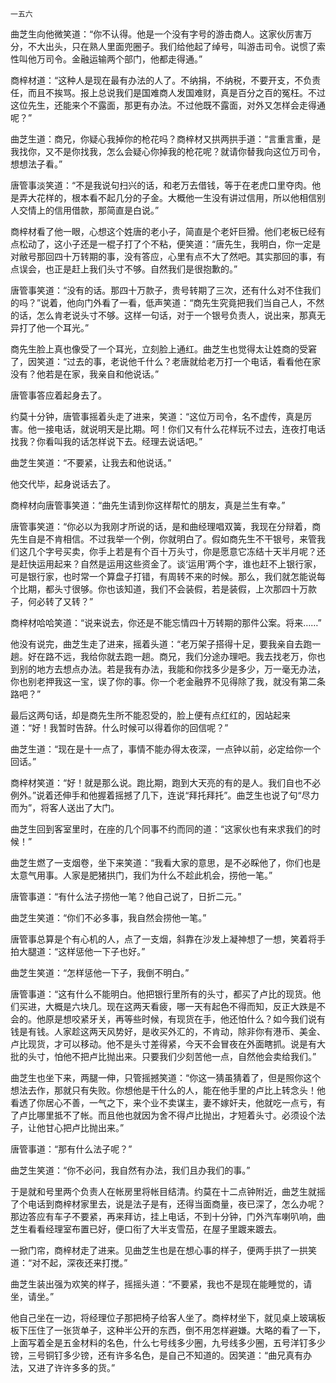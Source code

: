    一五六 

   曲芝生向他微笑道：“你不认得。他是一个没有字号的游击商人。这家伙厉害万分，不大出头，只在熟人里面兜圈子。我们给他起了绰号，叫游击司令。说惯了索性叫他万司令。金融运输两个部门，他都走得通。”

   商梓材道：“这种人是现在最有办法的人了。不纳捐，不纳税，不要开支，不负责任，而且不挨骂。报上总说我们是国难商人发国难财，真是百分之百的冤枉。不过这位先生，还能来个不露面，那更有办法。不过他既不露面，对外又怎样会走得通呢？”

   曲芝生道：商兄，你疑心我掉你的枪花吗？商梓材又拱两拱手道：“言重言重，是我找你，又不是你找我，怎么会疑心你掉我的枪花呢？就请你替我向这位万司令，想想法子看。”

   唐管事淡笑道：“不是我说句扫兴的话，和老万去借钱，等于在老虎口里夺肉。他是弄大花样的，根本看不起几分的子金。大概他一生没有讲过信用，所以他相信别人交情上的信用借款，那简直是白说。”

   商梓材看了他一眼，心想这个姓唐的老小子，简直是个老奸巨猾。他们老板已经有点松动了，这小子还是一棍子打了个不粘，便笑道：“唐先生，我明白，你一定是对敝号那回四十万转期的事，没有答应，心里有点不大了然吧。其实那回的事，有点误会，也正是赶上我们头寸不够。自然我们是很抱歉的。”

   唐管事笑道：“没有的话。那四十万款子，贵号转期了三次，还有什么对不住我们的吗？”说着，他向门外看了一看，低声笑道：“商先生究竟把我们当自己人，不然的话，怎么肯老说头寸不够。这样一句话，对于一个银号负责人，说出来，那真无异打了他一个耳光。”

   商先生脸上真也像受了一个耳光，立刻脸上通红。曲芝生也觉得太让姓商的受窘了，因笑道：“过去的事，老说他千什么？老唐就给老万打一个电话，看看他在家没有？他若是在家，我亲自和他说话。”

   唐管事答应着起身去了。

   约莫十分钟，唐管事摇着头走了进来，笑道：“这位万司令，名不虚传，真是厉害。他一接电话，就说明天是比期。呵！你们又有什么花样玩不过去，连夜打电话找我？你看叫我的话怎样说下去。经理去说话吧。”

   曲芝生笑道：“不要紧，让我去和他说话。”

   他交代毕，起身说话去了。

   商梓材向唐管事笑道：“曲先生请到你这样帮忙的朋友，真是兰生有幸。”

   唐管事笑道：“你必以为我刚才所说的话，是和曲经理唱双簧，我现在分辩着，商先生自是不肯相信。不过我举一个例，你就明白了。假如商先生不干银号，来管我们这几个字号买卖，你手上若是有个百十万头寸，你是愿意它冻结十天半月呢？还是赶快运用起来？自然是运用这些资金了。谈‘运用’两个字，谁也赶不上银行家，可是银行家，也时常一个算盘子打错，有周转不来的时候。那么，我们就怎能说每个比期，都头寸很够。你也该知道，我们不会装假，若是装假，上次那四十万款子，何必转了又转？”

   商梓材哈哈笑道：“说来说去，你还是不能忘情四十万转期的那件公案。将来……”

   他没有说完，曲芝生走了进来，摇着头道：“老万架子搭得十足，要我亲自去跑一趟。好在路不远，我给你就去跑一趟。商兄，我们分途办理吧。我去找老万，你也到别的地方去想点办法。若是我有办法，我能和你找多少是多少，万一毫无办法，你也别老押我这一宝，误了你的事。你一个老金融界不见得除了我，就没有第二条路吧？”

   最后这两句话，却是商先生所不能忍受的，脸上便有点红红的，因站起来道：“好！我暂时告辞。什么时候可以得着你的回信呢？”

   曲芝生道：“现在是十一点了，事情不能办得太夜深，一点钟以前，必定给你一个回话。”

   商梓材笑道：“好！就是那么说。跑比期，跑到大天亮的有的是人。我们自也不必例外。”说着还伸手和他握着摇撼了几下，连说“拜托拜托”。曲芝生也说了句“尽力而为”，将客人送出了大门。

   曲芝生回到客室里时，在座的几个同事不约而同的道：“这家伙也有来求我们的时候！”

   曲芝生燃了一支烟卷，坐下来笑道：“我看大家的意思，是不必睬他了，你们也是太意气用事。人家是肥猪拱门，我们为什么不趁此机会，捞他一笔。”

   唐管事道：“有什么法子捞他一笔？他自己说了，日折二元。”

   曲芝生笑道：“你们不必多事，我自然会捞他一笔。”

   唐管事总算是个有心机的人，点了一支烟，斜靠在沙发上凝神想了一想，笑着将手拍大腿道：“这样惩他一下子也好。”

   曲芝生笑道：“怎样惩他一下子，我倒不明白。”

   唐管事道：“这有什么不能明白。他把银行里所有的头寸，都买了卢比的现货。他们买进，大概是六块几。现在这两天看疲，哪一天有起色不得而知，反正大跌是不会的。他原是想咬紧牙关，再等些时候，有现货在手，他还怕什么？如今我们说有钱是有钱。人家趁这两天风势好，是收买外汇的，不肯动，除非你有港币、美金、卢比现货，才可以移动。他不是头寸差得紧，今天不会冒夜在外面瞎抓。说是有大批的头寸，怕他不把卢比抛出来。只要我们少刻苦他一点，自然他会卖给我们。”

   曲芝生也坐下来，两腿一伸，只管摇撼笑道：“你这一猜虽猜着了，但是照你这个想法去作，那就只有失败。你想他是干什么的人，能在他手里的卢比上转念头！他看透了你居心不善，一气之下，来个业不卖谋主，妻不嫁奸夫，他就吃一点亏，有了卢比哪里抵不了帐。而且他也就因为舍不得卢比抛出，才短着头寸。必须设个法子，让他甘心把卢比抛出来。”

   唐管事道：“那有什么法子呢？”

   曲芝生笑道：“你不必问，我自然有办法，我们且办我们的事。”

   于是就和号里两个负责人在帐房里将帐目结清。约莫在十二点钟附近，曲芝生就摇了个电话到商梓材家里去，说是法子是有，还得当面商量，夜已深了，怎么办呢？那边答应有车子不要紧，再来拜访，挂上电话，不到十分钟，门外汽车喇叭响，曲芝生看看经理室布置已好，便口衔了大半支雪茄，在屋子里踱来踱去。

   一掀门帘，商梓材走了进来。见曲芝生也是在想心事的样子，便两手拱了一拱笑道：“对不起，深夜还来打搅。”

   曲芝生装出强为欢笑的样子，摇摇头道：“不要紧，我也不是现在能睡觉的，请坐，请坐。”

   他自己坐在一边，将经理位子那把椅子给客人坐了。商梓材坐下，就见桌上玻璃板板下压住了一张货单子，这种半公开的东西，倒不用怎样避嫌。大略的看了一下，上面写着全是五金材料的名色，什么七号线多少圈，九号线多少圈，五号洋钉多少镑，三号铜钉多少镑，还有许多名色，是自己不知道的。因笑道：“曲兄真有办法，又进了许许多多的货。”

